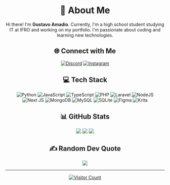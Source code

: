 <div align="center">

# 💫 About Me
Hi there! I'm **Gustavo Amadio**. Currently, I'm a high school student studying IT at IFRO and working on my portfolio. I'm passionate about coding and learning new technologies.

## 🌐 Connect with Me
[![Discord](https://img.shields.io/badge/Discord-%237289DA.svg?logo=discord&logoColor=white&style=for-the-badge)](https://discord.gg/687799998183637016)
[![Instagram](https://img.shields.io/badge/Instagram-%23E4405F.svg?logo=Instagram&logoColor=white&style=for-the-badge)](https://instagram.com/gustavoamadio_)

## 💻 Tech Stack
![Python](https://img.shields.io/badge/python-3670A0?style=for-the-badge&logo=python&logoColor=ffdd54)
![JavaScript](https://img.shields.io/badge/javascript-%23323330.svg?style=for-the-badge&logo=javascript&logoColor=%23F7DF1E)
![TypeScript](https://img.shields.io/badge/typescript-%23007ACC.svg?style=for-the-badge&logo=typescript&logoColor=white)
![PHP](https://img.shields.io/badge/php-%23777BB4.svg?style=for-the-badge&logo=php&logoColor=white)
![Laravel](https://img.shields.io/badge/laravel-%23FF2D20.svg?style=for-the-badge&logo=laravel&logoColor=white)
![NodeJS](https://img.shields.io/badge/node.js-6DA55F?style=for-the-badge&logo=node.js&logoColor=white)
![Next JS](https://img.shields.io/badge/Next-black?style=for-the-badge&logo=next.js&logoColor=white)
![MongoDB](https://img.shields.io/badge/MongoDB-%234ea94b.svg?style=for-the-badge&logo=mongodb&logoColor=white)
![MySQL](https://img.shields.io/badge/mysql-4479A1.svg?style=for-the-badge&logo=mysql&logoColor=white)
![SQLite](https://img.shields.io/badge/sqlite-%2307405e.svg?style=for-the-badge&logo=sqlite&logoColor=white)
![Figma](https://img.shields.io/badge/figma-%23F24E1E.svg?style=for-the-badge&logo=figma&logoColor=white)
![Krita](https://img.shields.io/badge/Krita-203759?style=for-the-badge&logo=krita&logoColor=EEF37B)

## 📊 GitHub Stats
![](https://github-readme-stats.vercel.app/api?username=amadioG&theme=midnight-purple&hide_border=true&include_all_commits=false&count_private=false)
![](https://github-readme-streak-stats.herokuapp.com/?user=amadioG&theme=midnight-purple&hide_border=true)
![](https://github-readme-stats.vercel.app/api/top-langs/?username=amadioG&theme=midnight-purple&hide_border=true&include_all_commits=false&count_private=false&layout=compact)

## ✍️ Random Dev Quote
![](https://quotes-github-readme.vercel.app/api?type=vetical&theme=dark&darkMode=true)

---

[![Visitor Count](https://visitcount.itsvg.in/api?id=amadioG&icon=0&color=12)](https://visitcount.itsvg.in)

<!-- Proudly created with GPRM ( https://gprm.itsvg.in ) -->
</div>
